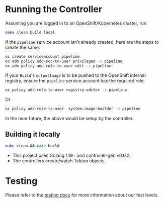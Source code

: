 <!--
Copyright The Shipwright Contributors

SPDX-License-Identifier: Apache-2.0
-->

# Running the Controller

Assuming you are logged in to an OpenShift/Kubernetes cluster, run

```sh
make clean build local
```

If the `pipeline` service account isn't already created, here are the steps to create the same:

```sh
oc create serviceaccount pipeline
oc adm policy add-scc-to-user privileged -z pipeline
oc adm policy add-role-to-user edit -z pipeline
```

If your `Build`'s `outputImage` is to be pushed to the OpenShift internal registry, ensure the
`pipeline` service account has the required role:

```sh
oc policy add-role-to-user registry-editor -z pipeline
```

Or

```sh
oc policy add-role-to-user  system:image-builder -z pipeline
```

In the near future, the above would be setup by the controller.

## Building it locally

```sh
make clean && make build
```

* This project uses Golang 1.19+ and controller-gen v0.6.2.
* The controllers create/watch Tekton objects.

# Testing

Please refer to the [testing docs](docs/development/testing.md) for more information about our test levels.
